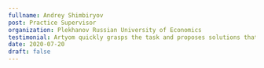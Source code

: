 ```yaml
---
fullname: Andrey Shimbiryov
post: Practice Supervisor
organization: Plekhanov Russian University of Economics
testimonial: Artyom quickly grasps the task and proposes solutions that genuinely simplify the work. It’s clear he cares not only about the code but about the product as a whole.
date: 2020-07-20
draft: false
---
```

